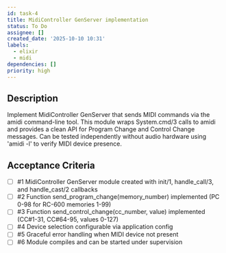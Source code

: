```yaml
---
id: task-4
title: MidiController GenServer implementation
status: To Do
assignee: []
created_date: '2025-10-10 10:31'
labels:
  - elixir
  - midi
dependencies: []
priority: high
---
```


## Description

<!-- SECTION:DESCRIPTION:BEGIN -->
Implement MidiController GenServer that sends MIDI commands via the amidi command-line tool. This module wraps System.cmd/3 calls to amidi and provides a clean API for Program Change and Control Change messages. Can be tested independently without audio hardware using 'amidi -l' to verify MIDI device presence.
<!-- SECTION:DESCRIPTION:END -->

## Acceptance Criteria
<!-- AC:BEGIN -->
- [ ] #1 MidiController GenServer module created with init/1, handle_call/3, and handle_cast/2 callbacks
- [ ] #2 Function send_program_change(memory_number) implemented (PC 0-98 for RC-600 memories 1-99)
- [ ] #3 Function send_control_change(cc_number, value) implemented (CC#1-31, CC#64-95, values 0-127)
- [ ] #4 Device selection configurable via application config
- [ ] #5 Graceful error handling when MIDI device not present
- [ ] #6 Module compiles and can be started under supervision
<!-- AC:END -->
